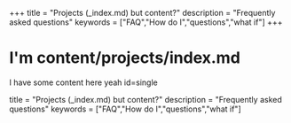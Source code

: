 +++
title = "Projects (_index.md) but content?"
description = "Frequently asked questions"
keywords = ["FAQ","How do I","questions","what if"]
+++

# I'm content/projects/index.md

I have some content here yeah id=single

title = "Projects (_index.md) but content?"
description = "Frequently asked questions"
keywords = ["FAQ","How do I","questions","what if"]